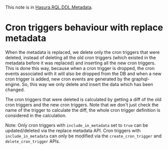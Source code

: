 This note is in [Hasura.RQL.DDL.Metadata](https://github.com/hasura/graphql-engine/blob/main/server/src-lib/src-lib/Hasura/RQL/DDL/Metadata.hs#L207).

# Cron triggers behaviour with replace metadata


When the metadata is replaced, we delete only the cron triggers
that were deleted, instead of deleting all the old cron triggers (which
existed in the metadata before it was replaced) and inserting all the
new cron triggers. This is done this way, because when a cron trigger is
dropped, the cron events associated with it will also be dropped from the DB
and when a new cron trigger is added, new cron events are generated by the
graphql-engine. So, this way we only delete and insert the data which has been changed.

The cron triggers that were deleted is calculated by getting a diff
of the old cron triggers and the new cron triggers. Note that we don't just
check the name of the trigger to calculate the diff, the whole cron trigger
definition is considered in the calculation.

Note: Only cron triggers with `include_in_metadata` set to `true` can be updated/deleted
via the replace metadata API. Cron triggers with `include_in_metadata` can only be modified
via the `create_cron_trigger` and `delete_cron_trigger` APIs.


